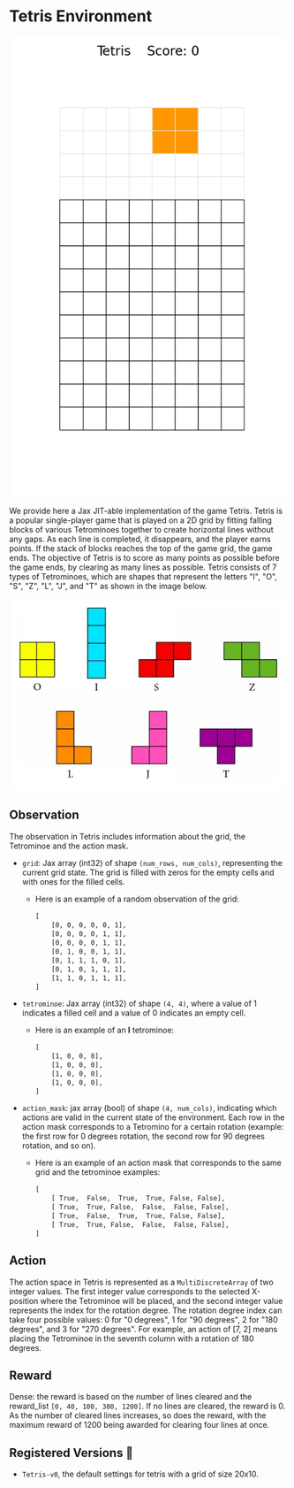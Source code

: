# Tetris Environment

<p align="center">
    <img src="../env_anim/tetris.gif" width="500"/>
</p>

We provide here a Jax JIT-able implementation of the game Tetris. Tetris is a popular single-player game that is played on a 2D grid by fitting falling blocks of various Tetrominoes together to create horizontal lines without any gaps. As each line is completed, it disappears, and the player earns points. If the stack of blocks reaches the top of the game grid, the game ends. The objective of Tetris is to score as many points as possible before the game ends, by clearing as many lines as possible. Tetris consists of 7 types of Tetrominoes, which are shapes that represent the letters "I", "O", "S", "Z", "L", "J", and "T" as shown in the image below.
<p align="center">
    <img src="../img/tetrominoes.png" width="500"/>
</p>

## Observation
The observation in Tetris includes information about the grid, the Tetrominoe and the action mask.

- `grid`: Jax array (int32) of shape `(num_rows, num_cols)`, representing the current grid
    state. The grid is filled with zeros for the empty cells and with ones for the filled cells.

    + Here is an example of a random observation of the grid:
        ```
        [
            [0, 0, 0, 0, 0, 1],
            [0, 0, 0, 0, 1, 1],
            [0, 0, 0, 0, 1, 1],
            [0, 1, 0, 0, 1, 1],
            [0, 1, 1, 1, 0, 1],
            [0, 1, 0, 1, 1, 1],
            [1, 1, 0, 1, 1, 1],
        ]
        ```

- `tetrominoe`: Jax array (int32) of shape `(4, 4)`, where a value of 1 indicates a filled cell and a value of 0 indicates an empty cell.

    + Here is an example of an **I** tetrominoe:
        ```
        [
            [1, 0, 0, 0],
            [1, 0, 0, 0],
            [1, 0, 0, 0],
            [1, 0, 0, 0],
        ]
        ```
- `action_mask`: jax array (bool) of shape `(4, num_cols)`, indicating which actions are valid in the current state of the environment. Each row in the action mask corresponds to a Tetromino for a certain rotation (example: the first row for 0 degrees rotation, the second row for 90 degrees rotation, and so on).
    + Here is an example of an action mask that corresponds to the same grid and the tetrominoe examples:

        ```
        [
            [ True,  False,  True,  True, False, False],
            [ True,  True, False,  False,  False, False],
            [ True,  False,  True,  True, False, False],
            [ True,  True, False,  False,  False, False],
        ]
        ```
## Action

The action space in Tetris is represented as a `MultiDiscreteArray` of two integer values. The first integer value corresponds to the selected X-position where the Tetrominoe will be placed, and the second integer value represents the index for the rotation degree. The rotation degree index can take four possible values: 0 for "0 degrees", 1 for "90 degrees", 2 for "180 degrees", and 3 for "270 degrees". For example, an action of [7, 2] means placing the Tetrominoe in the seventh column with a rotation of 180 degrees.


## Reward
Dense: the reward is based on the number of lines cleared and the reward_list `[0, 40, 100, 300, 1200]`. If no lines are cleared, the reward is 0. As the number of cleared lines increases, so does the reward, with the maximum reward of 1200 being awarded for clearing four lines at once.


## Registered Versions 📖
- `Tetris-v0`, the default settings for tetris with a grid of size 20x10.
